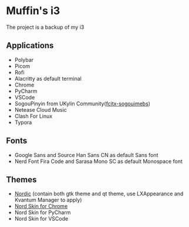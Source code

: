 # Muffin's i3

The project is a backup of my i3

## Applications

- Polybar
- Picom
- Rofi
- Alacritty as default terminal
- Chrome
- PyCharm
- VSCode
- SogouPinyin from UKylin Community([fcitx-sogouimebs](https://gitee.com/laomocode/fcitx-sogouimebs))
- Netease Cloud Music
- Clash For Linux
- Typora


## Fonts

- Google Sans and Source Han Sans CN as default Sans font
- Nerd Font Fira Code and Sarasa Mono SC as default Monospace font

## Themes

- [Nordic](https://github.com/EliverLara/Nordic) (contain both gtk theme and qt theme, use LXAppearance and Kvantum Manager to apply)
- [Nord Skin for Chrome](https://chrome.google.com/webstore/detail/nord/abehfkkfjlplnjadfcjiflnejblfmmpj?utm_source=chrome-ntp-icon)
- Nord Skin for PyCharm
- Nord Skin for VSCode
